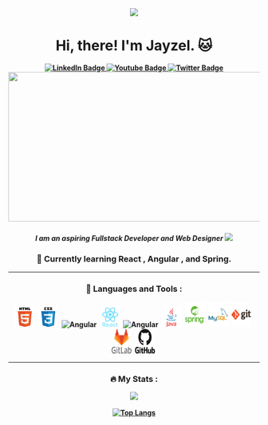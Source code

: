 <div id="header" align="center">
 <img src="https://media4.giphy.com/media/3o85xyGspig9UUbHc4/giphy.gif?cid=790b7611e835d53430a0ab12e7884e5849c4b4070102651c&rid=giphy.gif&ct=g" width="150">
 <div id="badges">
 <h1><b>Hi, there! I'm Jayzel. 🐱<b></h1>
  <a href="your-linkedin-URL">
    <img src="https://img.shields.io/badge/LinkedIn-blue?style=for-the-badge&logo=linkedin&logoColor=white"  alt="LinkedIn Badge"/>
  </a>
  <a href="your-youtube-URL">
    <img src="https://img.shields.io/badge/YouTube-red?style=for-the-badge&logo=youtube&logoColor=white" alt="Youtube Badge"/>
  </a>
  <a href="your-twitter-URL">
    <img src="https://img.shields.io/badge/Twitter-blue?style=for-the-badge&logo=twitter&logoColor=white" alt="Twitter Badge"/>
  </a>
</div>
 
 <div align="center">
  <img src="https://64.media.tumblr.com/2aeb16c07c74d74e893287035fc30bb0/tumblr_pauzs2OHH01tes331o2_640.gifv" width="600" height="300"/>
</div>
 <h5><b>I am an aspiring Fullstack Developer and Web Designer <img src="https://media4.giphy.com/media/3o85xp1xCrNmTeKedi/giphy.gif?cid=ecf05e47b1uibra0hmm7fdme5l9penkhaqgwwi9xjygygea7&rid=giphy.gif&ct=g" width="30"></b></h5>

### 🌱 Currently learning React , Angular , and Spring.

<hr>

### <b>🔨 Languages and Tools <b> :

<div>
 <img src="https://raw.githubusercontent.com/devicons/devicon/1119b9f84c0290e0f0b38982099a2bd027a48bf1/icons/html5/html5-original-wordmark.svg" title="Flutter" alt="Flutter" width="40" height="40"/>&nbsp;
  <img src="https://raw.githubusercontent.com/devicons/devicon/1119b9f84c0290e0f0b38982099a2bd027a48bf1/icons/css3/css3-original-wordmark.svg"  title="CSS3" alt="CSS" width="40" height="40"/>&nbsp;
   <img src="https://upload.wikimedia.org/wikipedia/commons/9/99/Unofficial_JavaScript_logo_2.svg" title="Material UI" alt="Angular" width="35" height="40"/>&nbsp;
   <img src="https://raw.githubusercontent.com/devicons/devicon/1119b9f84c0290e0f0b38982099a2bd027a48bf1/icons/react/react-original-wordmark.svg" title="React" alt="React" width="40" height="40"/>&nbsp;
   <img src="https://upload.wikimedia.org/wikipedia/commons/c/cf/Angular_full_color_logo.svg" title="Material UI" alt="Angular" width="40" height="40"/>&nbsp;
  <img src="https://raw.githubusercontent.com/devicons/devicon/1119b9f84c0290e0f0b38982099a2bd027a48bf1/icons/java/java-original-wordmark.svg" title="Java" alt="Java" width="40" height="40"/>&nbsp;
  <img src="https://raw.githubusercontent.com/devicons/devicon/1119b9f84c0290e0f0b38982099a2bd027a48bf1/icons/spring/spring-original-wordmark.svg" title="Spring" alt="Spring" width="40" height="50"/>&nbsp;
  <img src="https://raw.githubusercontent.com/devicons/devicon/1119b9f84c0290e0f0b38982099a2bd027a48bf1/icons/mysql/mysql-original-wordmark.svg" title="MySQL"  alt="MySQL" width="40" height="50"/>&nbsp;
  <img src="https://raw.githubusercontent.com/devicons/devicon/1119b9f84c0290e0f0b38982099a2bd027a48bf1/icons/git/git-original-wordmark.svg" title="MySQL"  alt="MySQL" width="40" height="50"/>&nbsp;
   <img src="https://raw.githubusercontent.com/devicons/devicon/1119b9f84c0290e0f0b38982099a2bd027a48bf1/icons/gitlab/gitlab-original-wordmark.svg" title="MySQL"  alt="MySQL" width="40" height="50"/>&nbsp;
    <img src="https://raw.githubusercontent.com/devicons/devicon/1119b9f84c0290e0f0b38982099a2bd027a48bf1/icons/github/github-original-wordmark.svg" title="MySQL"  alt="MySQL" width="40" height="50"/>&nbsp;
</div>

<hr>

<!-- <img src="https://media3.giphy.com/media/cEnL5xAQZINAk/giphy.gif?cid=790b7611997884811f0413e34670af9057bf8829ee266b10&rid=giphy.gif&ct=g">

<img src="https://media0.giphy.com/media/CjgNRG8CufDwA83jB6/giphy.gif?cid=ecf05e47py7rs2jsnirqk4rvs4ppuyufjbzmhgye8jpji3y9&rid=giphy.gif&ct=g"> -->

### <b>🔥 My Stats : </b>

<a href="https://git.io/streak-stats"><img src="https://github-readme-streak-stats.herokuapp.com?user=jzlvibora&theme=tokyonight"/></a>

[![Top Langs](https://github-readme-stats.vercel.app/api/top-langs/?username=jzlvibora&layout=compact&theme=tokyonight)](https://github.com/jzlvibora/github-readme-stats)
</div>



